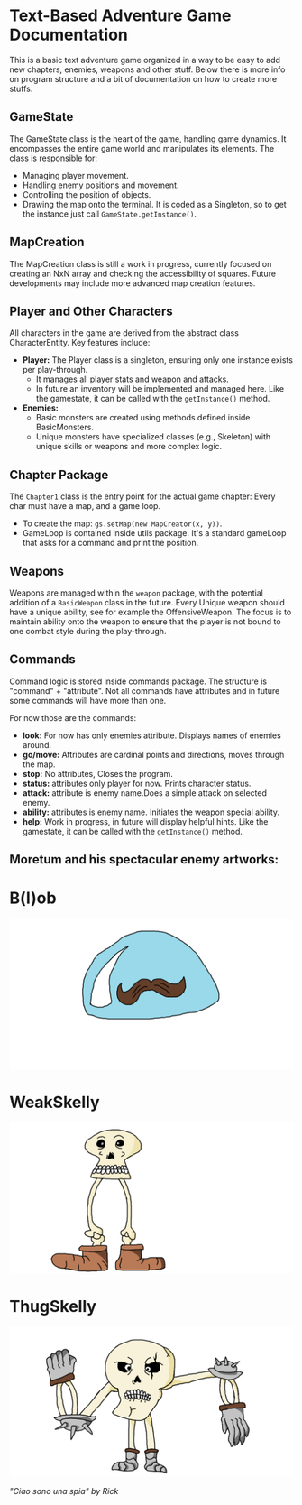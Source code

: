 # Text-Based Adventure Game Documentation

This is a basic text adventure game organized in a way to be easy to add new chapters, enemies, weapons and other stuff.
Below there is more info on program structure and a bit of documentation on how to create more stuffs.

## GameState

The GameState class is the heart of the game, handling game dynamics.
It encompasses the entire game world and manipulates its elements.
The class is responsible for:
- Managing player movement.
- Handling enemy positions and movement.
- Controlling the position of objects.
- Drawing the map onto the terminal.
  It is coded as a Singleton, so to get the instance just call `GameState.getInstance()`.

## MapCreation

The MapCreation class is still a work in progress, currently focused on creating an NxN array and checking the accessibility of squares.
Future developments may include more advanced map creation features.

## Player and Other Characters

All characters in the game are derived from the abstract class CharacterEntity.
Key features include:

- **Player:** The Player class is a singleton, ensuring only one instance exists per play-through.
    - It manages all player stats and weapon and attacks.
    - In future an inventory will be implemented and managed here.
Like the gamestate, it can be called with the `getInstance()` method.
- **Enemies:**
    - Basic monsters are created using methods defined inside BasicMonsters.
    - Unique monsters have specialized classes (e.g., Skeleton) with unique skills or weapons and more complex logic.

## Chapter Package

The `Chapter1` class is the entry point for the actual game chapter:
Every char must have a map, and a game loop.
- To create the map: `gs.setMap(new MapCreator(x, y))`.
- GameLoop is contained inside utils package. It's a standard gameLoop that asks for a command and print the position.

## Weapons

Weapons are managed within the `weapon` package, with the potential addition of a `BasicWeapon` class in the future.
Every Unique weapon should have a unique ability, see for example the OffensiveWeapon.
The focus is to maintain ability onto the weapon to ensure that the player is not bound to one combat style during the
play-through.

## Commands

Command logic is stored inside commands package.
The structure is "command" + "attribute".
Not  all commands have attributes and in future some commands will have more than one.

For now those are the commands:
- **look:** For now has only enemies attribute. Displays names of enemies around.
- **go/move:** Attributes are cardinal points and directions, moves through the map.
- **stop:** No attributes, Closes the program.
- **status:** attributes only player for now. Prints character status.
- **attack:** attribute is enemy name.Does a simple attack on selected enemy.
- **ability:** attributes is enemy name. Initiates the weapon special ability.
- **help:** Work in progress, in future will display helpful hints.
Like the gamestate, it can be called with the `getInstance()` method.

## Moretum and his spectacular enemy artworks:
# B(l)ob
![B(l)ob](src/main/resources/artwork/B(l)ob.png)
# WeakSkelly
![WeakSkelly](src/main/resources/artwork/WeakSkelly.png)
# ThugSkelly
![ThugSkelly](src/main/resources/artwork/ThugSkelly.png)


*"Ciao sono una spia" by Rick*
